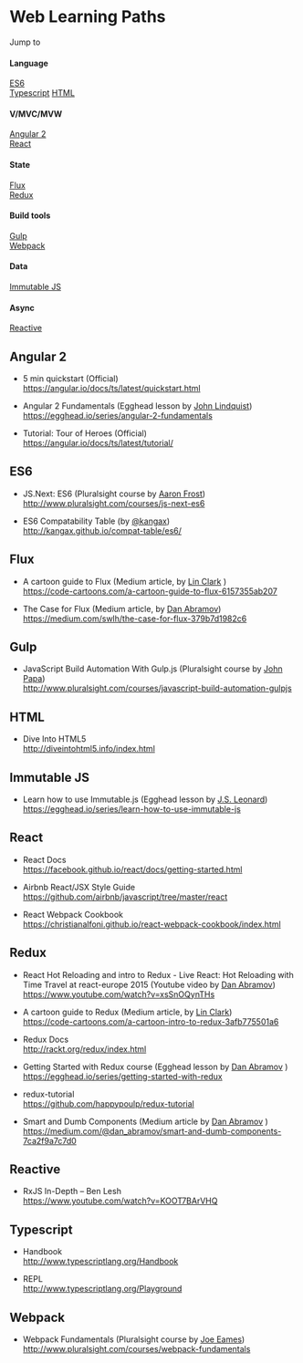 # Web Learning Paths

Jump to

#### Language
 
  <a href="#es6">ES6</a> <br>
  <a href="#typescript">Typescript</a>
  <a href="#html">HTML</a>

#### V/MVC/MVW

  <a href="#angular-2">Angular 2</a> <br>
  <a href="#react">React</a>

#### State

  <a href="#flux">Flux</a> <br>
  <a href="#redux">Redux</a>
  
#### Build tools

  <a href="#gulp">Gulp</a> <br>
  <a href="#webpack">Webpack</a>
  
#### Data
 
  <a href="#immutable-js">Immutable JS</a>
  
#### Async

  <a href="#reactive">Reactive</a>
  
## Angular 2

- 5 min quickstart (Official) <br>
  https://angular.io/docs/ts/latest/quickstart.html

- Angular 2 Fundamentals (Egghead lesson by <a href="https://twitter.com/johnlindquist">John Lindquist</a>)<br>
  https://egghead.io/series/angular-2-fundamentals <br>

- Tutorial: Tour of Heroes (Official) <br>
  https://angular.io/docs/ts/latest/tutorial/

## ES6

- JS.Next: ES6 (Pluralsight course by <a href="https://twitter.com/js_dev">Aaron Frost</a>) <br>
  http://www.pluralsight.com/courses/js-next-es6 <br>
  

- ES6 Compatability Table (by <a href="https://twitter.com/kangax">@kangax</a>)<br>
  http://kangax.github.io/compat-table/es6/ <br>
  

## Flux
 
- A cartoon guide to Flux (Medium article, by <a href="https://twitter.com/linclark">Lin Clark</a> ) <br>
  https://code-cartoons.com/a-cartoon-guide-to-flux-6157355ab207 <br>

- The Case for Flux (Medium article, by <a href="https://twitter.com/dan_abramov">Dan Abramov</a>) <br>
  https://medium.com/swlh/the-case-for-flux-379b7d1982c6
  

## Gulp

- JavaScript Build Automation With Gulp.js (Pluralsight course by <a href="http://twitter.com/john_papa">John Papa</a>) <br>
  http://www.pluralsight.com/courses/javascript-build-automation-gulpjs <br>

## HTML

- Dive Into HTML5 <br>
  http://diveintohtml5.info/index.html
  

## Immutable JS

- Learn how to use Immutable.js (Egghead lesson by <a href="https://twitter.com/jslauthor">J.S. Leonard</a>) <br>
  https://egghead.io/series/learn-how-to-use-immutable-js <br>

## React

- React Docs <br>
  https://facebook.github.io/react/docs/getting-started.html

- Airbnb React/JSX Style Guide <br>
  https://github.com/airbnb/javascript/tree/master/react
  
- React Webpack Cookbook <br>
  https://christianalfoni.github.io/react-webpack-cookbook/index.html

## Redux

- React Hot Reloading and intro to Redux - Live React: Hot Reloading with Time Travel at react-europe 2015 (Youtube video by <a href="https://twitter.com/dan_abramov">Dan Abramov</a>)<br>
  https://www.youtube.com/watch?v=xsSnOQynTHs 

- A cartoon guide to Redux (Medium article, by <a href="https://twitter.com/linclark">Lin Clark</a>) <br>
  https://code-cartoons.com/a-cartoon-intro-to-redux-3afb775501a6 <br>

- Redux Docs <br>
  http://rackt.org/redux/index.html

- Getting Started with Redux course (Egghead lesson by <a href="https://twitter.com/dan_abramov">Dan Abramov</a> ) <br>
  https://egghead.io/series/getting-started-with-redux <br>

- redux-tutorial <br>
  https://github.com/happypoulp/redux-tutorial

- Smart and Dumb Components (Medium article by <a href="https://twitter.com/dan_abramov">Dan Abramov</a> )<br>
  https://medium.com/@dan_abramov/smart-and-dumb-components-7ca2f9a7c7d0

## Reactive

- RxJS In-Depth – Ben Lesh <br>
  https://www.youtube.com/watch?v=KOOT7BArVHQ
 
## Typescript

- Handbook <br>
  http://www.typescriptlang.org/Handbook
 
- REPL <br>
  http://www.typescriptlang.org/Playground

## Webpack

- Webpack Fundamentals (Pluralsight course by <a href="http://twitter.com/josepheames">Joe Eames</a>) <br> 
  http://www.pluralsight.com/courses/webpack-fundamentals <br>

